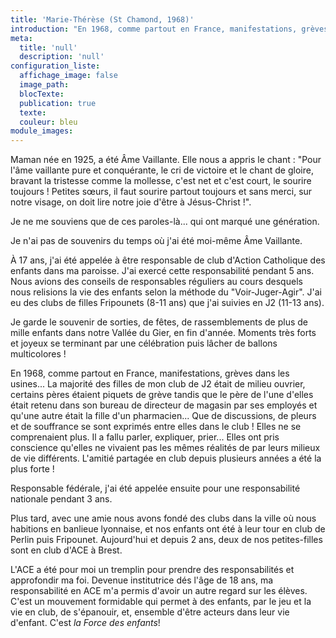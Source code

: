 ```yaml
---
title: 'Marie-Thérèse (St Chamond, 1968)'
introduction: "En 1968, comme partout en France, manifestations, grèves dans les usines... La majorité des filles de mon club de J2 était de milieu ouvrier, certains pères étaient piquets de grève tandis que le père de l'une d'elles était retenu dans son bureau de directeur..."
meta:
  title: 'null'
  description: 'null'
configuration_liste:
  affichage_image: false
  image_path:
  blocTexte:
  publication: true
  texte:
  couleur: bleu
module_images:
---
```



Maman n&eacute;e en 1925, a &eacute;t&eacute; &Acirc;me Vaillante. Elle nous a appris le chant : "Pour l'&acirc;me vaillante pure et conqu&eacute;rante, le cri de victoire et le chant de gloire, bravant la tristesse comme la mollesse, c'est net et c'est court, le sourire toujours ! Petites sœurs, il faut sourire partout toujours et sans merci, sur notre visage, on doit lire notre joie d'&ecirc;tre &agrave; J&eacute;sus-Christ !".

Je ne me souviens que de ces paroles-l&agrave;... qui ont marqu&eacute; une g&eacute;n&eacute;ration.

Je n'ai pas de souvenirs du temps o&ugrave; j'ai &eacute;t&eacute; moi-m&ecirc;me &Acirc;me Vaillante.

&Agrave; 17 ans, j'ai &eacute;t&eacute; appel&eacute;e &agrave; &ecirc;tre responsable de club d'Action Catholique des enfants dans ma paroisse. J'ai exerc&eacute; cette responsabilit&eacute; pendant 5 ans. Nous avions des conseils de responsables r&eacute;guliers au cours desquels nous relisions la vie des enfants selon la m&eacute;thode du "Voir-Juger-Agir". J'ai eu des clubs de filles Fripounets (8-11 ans) que j'ai suivies en J2 (11-13 ans).

Je garde le souvenir de sorties, de f&ecirc;tes, de rassemblements de plus de mille enfants dans notre Vall&eacute;e du Gier, en fin d'ann&eacute;e. Moments tr&egrave;s forts et joyeux se terminant par une c&eacute;l&eacute;bration puis l&acirc;cher de ballons multicolores !

En 1968, comme partout en France, manifestations, gr&egrave;ves dans les usines... La majorit&eacute; des filles de mon club de J2 &eacute;tait de milieu ouvrier, certains p&egrave;res &eacute;taient piquets de gr&egrave;ve tandis que le p&egrave;re de l'une d'elles &eacute;tait retenu dans son bureau de directeur de magasin par ses employ&eacute;s et qu'une autre &eacute;tait la fille d'un pharmacien... Que de discussions, de pleurs et de souffrance se sont exprim&eacute;s entre elles dans le club ! Elles ne se comprenaient plus. Il a fallu parler, expliquer, prier... Elles ont pris conscience qu'elles ne vivaient pas les m&ecirc;mes r&eacute;alit&eacute;s de par leurs milieux de vie diff&eacute;rents. L'amiti&eacute; partag&eacute;e en club depuis plusieurs ann&eacute;es a &eacute;t&eacute; la plus forte !

Responsable f&eacute;d&eacute;rale, j'ai &eacute;t&eacute; appel&eacute;e ensuite pour une responsabilit&eacute; nationale pendant 3 ans.

Plus tard, avec une amie nous avons fond&eacute; des clubs dans la ville o&ugrave; nous habitions en banlieue lyonnaise, et nos enfants ont &eacute;t&eacute; &agrave; leur tour en club de Perlin puis Fripounet. Aujourd'hui et depuis 2 ans, deux de nos petites-filles sont en club d'ACE &agrave; Brest.

L'ACE a &eacute;t&eacute; pour moi un tremplin pour prendre des responsabilit&eacute;s et approfondir ma foi. Devenue institutrice d&eacute;s l'&acirc;ge de 18 ans, ma responsabilit&eacute; en ACE m'a permis d'avoir un autre regard sur les &eacute;l&egrave;ves. C'est un mouvement formidable qui permet &agrave; des enfants, par le jeu et la vie en club, de s'&eacute;panouir, et, ensemble d'&ecirc;tre acteurs dans leur vie d'enfant. C'est *la Force des enfants*!&nbsp;